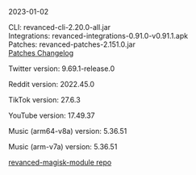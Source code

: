 2023-01-02
  
CLI: revanced-cli-2.20.0-all.jar  
Integrations: revanced-integrations-0.91.0-v0.91.1.apk  
Patches: revanced-patches-2.151.0.jar  
[Patches Changelog](https://github.com/revanced/revanced-patches/releases/tag/v2.151.0)  

Twitter version: 9.69.1-release.0  

Reddit version: 2022.45.0  

TikTok version: 27.6.3  

YouTube version: 17.49.37  

Music (arm64-v8a) version: 5.36.51  

Music (arm-v7a) version: 5.36.51  

[revanced-magisk-module repo](https://github.com/j-hc/revanced-magisk-module)
